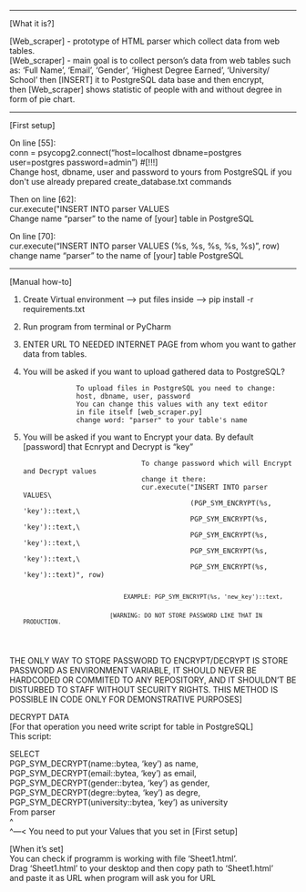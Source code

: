 <hr>
<p class="has-line-data" data-line-start="1" data-line-end="2">[What it is?]</p>
<p class="has-line-data" data-line-start="3" data-line-end="6">[Web_scraper] - prototype of HTML parser which collect data from web tables.<br>
[Web_scraper] - main goal is to collect person’s data from web tables such as: ‘Full Name’, ‘Email’, ‘Gender’, ‘Highest Degree Earned’, ‘University/ School’ then [INSERT] it to PostgreSQL data base and then encrypt,<br>
then [Web_scraper] shows statistic of people with and without degree in form of pie chart.</p>
<hr>
<p class="has-line-data" data-line-start="12" data-line-end="13">[First setup]</p>
<p class="has-line-data" data-line-start="14" data-line-end="17">On line [55]:<br>
conn = psycopg2.connect(“host=localhost dbname=postgres user=postgres password=admin”) #[!!!]<br>
Change host, dbname, user and password to yours from PostgreSQL if you don't use already prepared create_database.txt commands</p>
<p class="has-line-data" data-line-start="18" data-line-end="21">Then on line [62]:<br>
cur.execute(&quot;INSERT INTO parser VALUES<br>
Change name “parser” to the name of [your] table in PostgreSQL</p>
<p class="has-line-data" data-line-start="22" data-line-end="25">On line [70]:<br>
cur.execute(“INSERT INTO parser VALUES (%s, %s, %s, %s, %s)”, row)<br>
change name “parser” to the name of [your] table PostgreSQL</p>
<hr>
<p class="has-line-data" data-line-start="28" data-line-end="29">[Manual how-to]</p>
<ol>
<li class="has-line-data" data-line-start="30" data-line-end="31">
<p class="has-line-data" data-line-start="30" data-line-end="31">Create Virtual environment —&gt; put files inside —&gt; pip install -r requirements.txt</p>
</li>
<li class="has-line-data" data-line-start="31" data-line-end="32">
<p class="has-line-data" data-line-start="31" data-line-end="32">Run program from terminal or PyCharm</p>
</li>
<li class="has-line-data" data-line-start="32" data-line-end="33">
<p class="has-line-data" data-line-start="32" data-line-end="33">ENTER URL TO NEEDED INTERNET PAGE from whom you want to gather data from tables.</p>
</li>
<li class="has-line-data" data-line-start="33" data-line-end="42">
<p class="has-line-data" data-line-start="33" data-line-end="34">You will be asked if you want to upload gathered data to PostgreSQL?</p>
<pre><code>             To upload files in PostgreSQL you need to change:
             host, dbname, user, password
             You can change this values with any text editor
             in file itself [web_scraper.py]
             change word: &quot;parser&quot; to your table's name
</code></pre>
</li>
<li class="has-line-data" data-line-start="42" data-line-end="57">
<p class="has-line-data" data-line-start="42" data-line-end="43">You will be asked if you want to Encrypt your data. By default [password] that Ecnrypt and Decrypt is “key”</p>
<pre><code>                             To change password which will Encrypt and Decrypt values
                             change it there:
                             cur.execute(&quot;INSERT INTO parser VALUES\
                                         (PGP_SYM_ENCRYPT(%s, 'key')::text,\
                                         PGP_SYM_ENCRYPT(%s, 'key')::text,\
                                         PGP_SYM_ENCRYPT(%s, 'key')::text,\
                                         PGP_SYM_ENCRYPT(%s, 'key')::text,\
                                         PGP_SYM_ENCRYPT(%s, 'key')::text)&quot;, row)

                                 EXAMPLE: PGP_SYM_ENCRYPT(%s, 'new_key')::text,


                             [WARNING: DO NOT STORE PASSWORD LIKE THAT IN PRODUCTION.
</code></pre>
</li>
</ol>
<p class="has-line-data" data-line-start="57" data-line-end="58">THE ONLY WAY TO STORE PASSWORD TO ENCRYPT/DECRYPT IS STORE PASSWORD AS ENVIRONMENT VARIABLE, IT SHOULD NEVER BE HARDCODED OR COMMITED TO ANY REPOSITORY, AND IT SHOULDN’T BE DISTURBED TO STAFF WITHOUT SECURITY RIGHTS. THIS METHOD IS POSSIBLE IN CODE ONLY FOR DEMONSTRATIVE PURPOSES]</p>
<p class="has-line-data" data-line-start="60" data-line-end="63">DECRYPT DATA<br>
[For that operation you need write script for table in PostgreSQL]<br>
This script:</p>
<p class="has-line-data" data-line-start="64" data-line-end="73">SELECT<br>
PGP_SYM_DECRYPT(name::bytea, ‘key’) as name,<br>
PGP_SYM_DECRYPT(email::bytea, ‘key’) as email,<br>
PGP_SYM_DECRYPT(gender::bytea, ‘key’) as gender,<br>
PGP_SYM_DECRYPT(degre::bytea, ‘key’) as degre,<br>
PGP_SYM_DECRYPT(university::bytea, ‘key’) as university<br>
From parser<br>
^<br>
^—&lt; You need to put your Values that you set in [First setup]</p>
<p class="has-line-data" data-line-start="80" data-line-end="84">[When it’s set]<br>
You can check if programm is working with file ‘Sheet1.html’.<br>
Drag ‘Sheet1.html’ to your desktop and then copy path to ‘Sheet1.html’<br>
and paste it as URL when program will ask you for URL</p>
